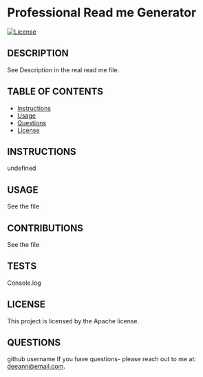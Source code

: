 # Professional Read me Generator
  [![License](https://img.shields.io/badge/License-Apache_2.0-blue.svg)](https://opensource.org/licenses/Apache-2.0)

  ## DESCRIPTION
  See Description in the real read me file.

  ## TABLE OF CONTENTS
  - [Instructions](#instructions)
  - [Usage](#usage)
  - [Questions](#questions)
  - [License](#license)

  ## INSTRUCTIONS
  undefined

  ## USAGE
  See the file

  ## CONTRIBUTIONS
  See the file

  ## TESTS
  Console.log

  ## LICENSE
  
  This project is licensed by the Apache license.

  
  ## QUESTIONS
  github username
  If you have questions- please reach out to me at: deeann@email.com.

